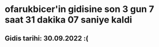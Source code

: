 # ofarukbicer'in gidisine son 3 gun 7 saat 31 dakika 07 saniye kaldi

## Gidis tarihi: 30.09.2022 :(
